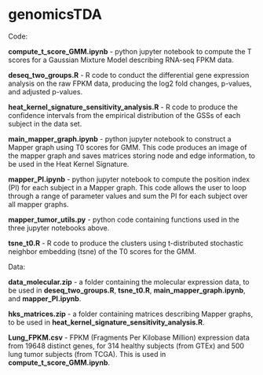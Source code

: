 # genomicsTDA

Code:

**compute_t_score_GMM.ipynb** - python jupyter notebook to compute the T scores for a Gaussian Mixture Model describing RNA-seq FPKM data.

**deseq_two_groups.R** - R code to conduct the differential gene expression analysis on the raw FPKM data, producing the log2 fold changes, p-values, and adjusted p-values.

**heat_kernel_signature_sensitivity_analysis.R** - R code to produce the confidence intervals from the empirical distribution of the GSSs of each subject in the data set.

**main_mapper_graph.ipynb** - python jupyter notebook to construct a Mapper graph using T0 scores for GMM. This code produces an image of the mapper graph and saves matrices storing node and edge information, to be used in the Heat Kernel Signature.

**mapper_PI.ipynb** - python jupyter notebook to compute the position index (PI) for each subject in a Mapper graph. This code allows the user to loop through a range of parameter values and sum the PI for each subject over all mapper graphs.

**mapper_tumor_utils.py** - python code containing functions used in the three jupyter notebooks above. 

**tsne_t0.R** - R code to produce the clusters using t-distributed stochastic neighbor embedding (tsne) of the T0 scores for the GMM.

Data:

**data_molecular.zip** - a folder containing the molecular expression data, to be used in **deseq_two_groups.R**, **tsne_t0.R**, **main_mapper_graph.ipynb**, and **mapper_PI.ipynb**.

**hks_matrices.zip** - a folder containing matrices describing Mapper graphs, to be used in **heat_kernel_signature_sensitivity_analysis.R**.

**Lung_FPKM.csv** - FPKM (Fragments Per Kilobase Million) expression data from 19648 distinct genes, for 314 healthy subjects (from GTEx) and 500 lung tumor subjects (from TCGA). This is used in **compute_t_score_GMM.ipynb**.

